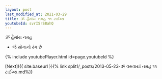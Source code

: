 ```yaml
---
layout: post
last_modified_at: 2021-03-29
title: ૐ હૈમાંય નમહ ૧૧ ટાઈમ્સ
youtubeId: svrISrS8ahQ
---
```

 
 
 ૐ હૈમાંય નમહ  
 
 -  જે સોનાનો રંગ છે 
 
  
 
  
 
 
 
 
 
 


{% include youtubePlayer.html id=page.youtubeId %}
 
[Next]({{ site.baseurl }}{% link  split1/_posts/2013-05-23-ૐ વસવાયાં નમહ ૧૧ ટાઈમ્સ.md%})
 
